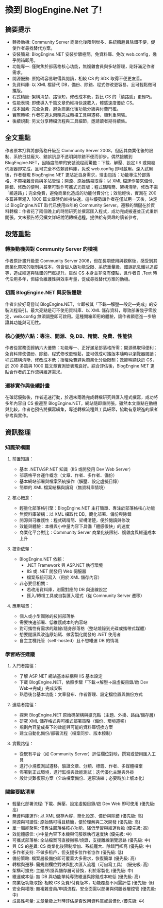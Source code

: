 # 換到 BlogEngine.Net 了!

## 摘要提示
- 轉換動機: Community Server 商業化後限制增多、系統臃腫且除錯不便，促使作者尋找替代方案。
- 安裝簡易: BlogEngine.NET 安裝步驟極簡，免資料庫、免改 web.config，幾乎開箱即用。
- 功能專一: 僅聚焦於部落格核心功能，無複雜會員與多站管理，剛好滿足作者需求。
- 開源優勢: 原始碼容易取得與閱讀，相較 CS 的 SDK 取得不便更友善。
- 免資料庫: 以 XML 檔替代 DB，備份、除錯、程式修改更容易，且可輕鬆做可攜版。
- 程式精簡: 架構清楚、路徑短，修改成本低，對比 CS 的「繞路感」更輕巧。
- 性能表現: 即使導入千篇文章仍維持快速載入，體感速度優於 CS。
- 成本因素: 完全免費，避免商業化後功能分級與付費門檻。
- 實際轉移: 作者在週末兩晚完成轉檔工具與遷移，順利重開張。
- 後續規劃: 另文分享轉檔流程與工具細節，邀請讀者期待續集。

## 全文重點
作者原本打算將部落格升級至 Community Server 2008，但因其商業化後的限制、系統日益龐大、錯誤訊息不透明與除錯不便而卻步。偶然接觸到 BlogEngine.NET，因極度簡單的安裝流程而驚艷：下載、解壓、設定 IIS 或開發伺服器即完成，且可完全不依賴資料庫，免改 web.config 即可啟用。深入試用後，作者發現 BlogEngine.NET 更貼近自身需求，理由包括：功能專注於部落格、不帶複雜會員與多站管理；開源、原始碼易取得；以 XML 檔運作帶來備份、除錯、修改的便利，甚至可製作可攜式光碟版；程式碼精簡、架構清晰，修改不需「繞遠路」；完全免費，避免商業化造成的功能付費分化；效能輕快，實測在 200 多篇甚至灌入 1000 篇文章時仍維持快速。這些優勢讓作者在僅試用一天後，決定以 BlogEngine.NET 取代已使用四年的 Community Server。遷移的關鍵在於資料轉檔：作者花了兩個晚上的時間研究並撰寫匯入程式，成功完成搬遷並正式重新開張。文末預告將另撰文詳細說明轉檔過程，提供給有興趣的讀者參考。

## 段落重點
### 轉換動機與對 Community Server 的檢視
作者原計畫升級至 Community Server 2008，但在長期使用與觀察後，感受到其商業化帶來的限制與成本，包含個人版功能受限、系統重量級、錯誤訊息難以追蹤等，造成維運與除錯的門檻提升。雖然 CS 本身並非沒有優點，且作者自 .Text 時代沿用多年，但綜合維護性與效率考量，促成尋找替代方案的動機。

### 初識 BlogEngine.NET 與安裝體驗
作者出於好奇嘗試 BlogEngine.NET，立即被其「下載—解壓—設定—完成」的安裝流程吸引。最大亮點是可不使用資料庫、以 XML 儲存資料，導致部署幾乎零設定，web.config 無須調整即可啟用。這種開箱即用的體驗，讓作者願意進一步驗證其功能與可用性。

### 核心優勢六點：專注、開源、免 DB、精簡、免費、性能快
作者從實務面歸納六大優勢：功能專一、正好滿足部落格所需；開源碼取得便利；免資料庫使備份、除錯、程式修改更輕鬆，並可做成可攜版本隨時以瀏覽器閱讀；程式結構清晰、修改成本低；授權免費避免商業化分級限制；效能明顯快於 CS，於 200 多篇與 1000 篇文章實測皆表現良好。綜合評估後，BlogEngine.NET 更貼合作者的工作流與維運需求。

### 遷移實作與後續計畫
在確認優勢後，作者迅速行動，於週末兩晚完成轉檔研究與匯入程式撰寫，成功將多年內容自 CS 搬遷至 BlogEngine.NET，網站隨即重開張。雖然本文重點在動機與比較，作者也預告將撰寫續集，專述轉檔流程與工具細節，協助有意跟進的讀者參考與實作。

## 資訊整理

### 知識架構圖
1. 前置知識：
   - 基本 .NET/ASP.NET 知識（IIS 或開發用 Dev Web Server）
   - 部落格平台運作概念（文章、作者、多作者、備份）
   - 基本網站部署與檔案系統操作（解壓、設定虛擬目錄）
   - 簡單的 XML 檔案結構與讀寫（無資料庫情境）

2. 核心概念：
   - 輕量化部落格引擎：BlogEngine.NET 主打簡單、專注於部落格核心功能
   - 無資料庫架構：以 XML 檔取代 DB，簡化部署、備份與除錯
   - 開源與可維護性：程式碼精簡、架構清楚，便於閱讀與修改
   - 效能與體驗：本機與小中量內容下具備「體感很快」的速度
   - 商業化平台對比：Community Server 商業化後限制、複雜度與維運成本上升

3. 技術依賴：
   - BlogEngine.NET 依賴：
     - .NET Framework 與 ASP.NET 執行環境
     - IIS 或 .NET 開發用 Web 伺服器
     - 檔案系統可寫入（用於 XML 儲存內容）
   - 非必要但相關：
     - 若改用資料庫，則需對應的 DB 與連線設定
     - 匯入/轉檔工具或自製匯入程式（從 Community Server 遷移）

4. 應用場景：
   - 個人或小型團隊的技術部落格
   - 需要快速部署、低維護成本的內容站
   - 對可攜性有需求的離線/隨身部落格（整站燒錄到光碟或攜帶式媒體）
   - 想要閱讀與改造原始碼、做客製化開發的 .NET 使用者
   - 自主主機託管（self-hosted）且不想維運 DB 的情境

### 學習路徑建議
1. 入門者路徑：
   - 了解 ASP.NET 網站基本結構與 IIS 基本設定
   - 下載 BlogEngine.NET，依照步驟「下載→解壓→設虛擬目錄/啟 Dev Web→完成」完成安裝
   - 熟悉後台基本功能：文章發布、作者管理、設定檔位置與備份方式

2. 進階者路徑：
   - 探索 BlogEngine.NET 原始碼架構與擴充點（主題、外掛、路由/儲存層）
   - 研究 XML 儲存格式與可攜式部署策略（備份、環境遷移）
   - 規劃內容量成長下的效能與可能的資料庫切換方案
   - 建立自動化備份/部署流程（檔案同步、版本控制）

3. 實戰路徑：
   - 從既有平台（如 Community Server）評估欄位對映，撰寫或使用匯入工具
   - 進行小規模測試遷移，驗證文章、分類、標籤、作者、多媒體檔案
   - 佈署到正式環境，進行監控與效能測試；迭代優化主題與外掛
   - 設計災難復原方案（全站檔案備份、還原演練；必要時加上版本化）

### 關鍵要點清單
- 輕量化部署流程: 下載、解壓、設定虛擬目錄/啟 Dev Web 即可使用 (優先級: 高)
- 無資料庫運作: 以 XML 儲存內容，簡化設定、備份與除錯 (優先級: 高)
- 開源與可讀性: 原始碼可得且精簡，便於理解與二次開發 (優先級: 高)
- 單一職能聚焦: 僅專注部落格核心功能，降低學習與維運負擔 (優先級: 高)
- 效能體感佳: 小中量內容下本機與伺服器執行速度快 (優先級: 中)
- 可攜式部落格: 全站檔案可直接搬移/燒錄，支援離線瀏覽思路 (優先級: 中)
- 與 CS 的差異: CS 商業化後限制增加、系統龐大、除錯門檻高 (優先級: 中)
- 多作者支持: 不做多租戶，但支援多位作者協作 (優先級: 低)
- 備份策略: 檔案層級備份即可覆蓋大多需求，恢復簡單 (優先級: 高)
- 轉檔與遷移: 需規劃欄位對映與批次匯入流程（可自寫工具） (優先級: 高)
- 架構可擴充: 主題/外掛與儲存層可替換，利於客製化 (優先級: 中)
- 維運成本低: 無 DB 與功能單純導致維運與除錯成本較低 (優先級: 高)
- 商業版功能取捨: 相較 CS 免費/付費版本，功能覆蓋不同需評估 (優先級: 低)
- 安全與權限: 無複雜會員/申請流程，安全面需以部署與伺服器層控管 (優先級: 中)
- 成長性考量: 文章量級上升時評估是否改用資料庫或最佳化 (優先級: 中)